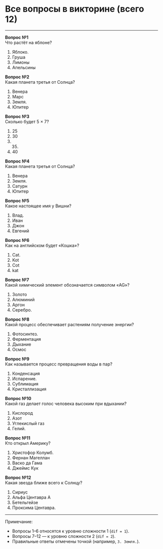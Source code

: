 # Все вопросы в викторине (всего 12)
---

**Вопрос №1**  
Что растёт на яблоне?  
1. Яблоко.  
2. Груша  
3. Лимоны  
4. Апельсины  

**Вопрос №2**  
Какая планета третья от Солнца?  
1. Венера  
2. Марс  
3. Земля.  
4. Юпитер  

**Вопрос №3**  
Сколько будет 5 × 7?  
1. 25  
2. 30  
3. 35.  
4. 40  

**Вопрос №4**  
Какая планета третья от Солнца?  
1. Венера  
2. Земля.  
3. Сатурн  
4. Юпитер  

**Вопрос №5**  
Какое настоящее имя у Вишни?  
1. Влад.  
2. Иван  
3. Джон  
4. Евгений  

**Вопрос №6**  
Как на английском будет «Кошка»?  
1. Cat.  
2. Kot  
3. Cot  
4. kat  

**Вопрос №7**  
Какой химический элемент обозначается символом «AG»?  
1. Золото  
2. Алюминий  
3. Аргон  
4. Серебро.  

**Вопрос №8**  
Какой процесс обеспечивает растениям получение энергии?  
1. Фотосинтез.  
2. Ферментация  
3. Дыхание  
4. Осмос  

**Вопрос №9**  
Как называется процесс превращения воды в пар?  
1. Конденсация  
2. Испарение.  
3. Сублимация  
4. Кристаллизация  

**Вопрос №10**  
Какой газ делает голос человека высоким при вдыхании?  
1. Кислород  
2. Азот  
3. Углекислый газ  
4. Гелий.  

**Вопрос №11**  
Кто открыл Америку?  
1. Христофор Колумб.  
2. Фернан Магеллан  
3. Васко да Гама  
4. Джеймс Кук  

**Вопрос №12**  
Какая звезда ближе всего к Солнцу?  
1. Сириус  
2. Альфа Центавра A  
3. Бетельгейзе  
4. Проксима Центавра.  

--- 

Примечание:  
- Вопросы 1–6 относятся к уровню сложности 1 (`dif = 1`).  
- Вопросы 7–12 — к уровню сложности 2 (`dif = 2`).  
- Правильные ответы отмечены точкой (например, `3. Земля.`).
